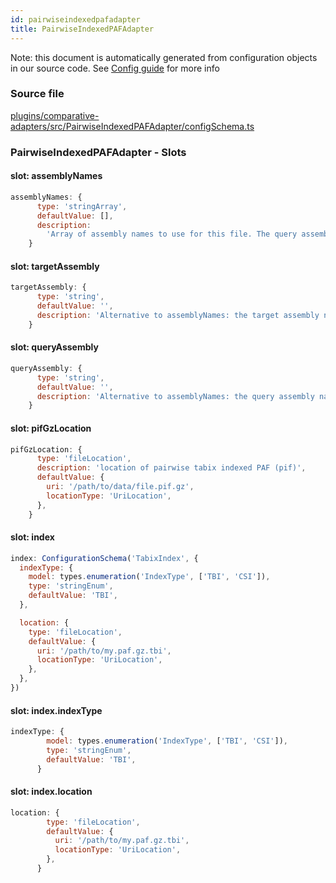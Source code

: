 ```yaml
---
id: pairwiseindexedpafadapter
title: PairwiseIndexedPAFAdapter
---
```


Note: this document is automatically generated from configuration objects in our
source code. See [Config guide](/docs/config_guide) for more info

### Source file

[plugins/comparative-adapters/src/PairwiseIndexedPAFAdapter/configSchema.ts](https://github.com/GMOD/jbrowse-components/blob/main/plugins/comparative-adapters/src/PairwiseIndexedPAFAdapter/configSchema.ts)

### PairwiseIndexedPAFAdapter - Slots

#### slot: assemblyNames

```js
assemblyNames: {
      type: 'stringArray',
      defaultValue: [],
      description:
        'Array of assembly names to use for this file. The query assembly name is the first value in the array, target assembly name is the second',
    }
```

#### slot: targetAssembly

```js
targetAssembly: {
      type: 'string',
      defaultValue: '',
      description: 'Alternative to assemblyNames: the target assembly name',
    }
```

#### slot: queryAssembly

```js
queryAssembly: {
      type: 'string',
      defaultValue: '',
      description: 'Alternative to assemblyNames: the query assembly name',
    }
```

#### slot: pifGzLocation

```js
pifGzLocation: {
      type: 'fileLocation',
      description: 'location of pairwise tabix indexed PAF (pif)',
      defaultValue: {
        uri: '/path/to/data/file.pif.gz',
        locationType: 'UriLocation',
      },
    }
```

#### slot: index

```js
index: ConfigurationSchema('TabixIndex', {
  indexType: {
    model: types.enumeration('IndexType', ['TBI', 'CSI']),
    type: 'stringEnum',
    defaultValue: 'TBI',
  },

  location: {
    type: 'fileLocation',
    defaultValue: {
      uri: '/path/to/my.paf.gz.tbi',
      locationType: 'UriLocation',
    },
  },
})
```

#### slot: index.indexType

```js
indexType: {
        model: types.enumeration('IndexType', ['TBI', 'CSI']),
        type: 'stringEnum',
        defaultValue: 'TBI',
      }
```

#### slot: index.location

```js
location: {
        type: 'fileLocation',
        defaultValue: {
          uri: '/path/to/my.paf.gz.tbi',
          locationType: 'UriLocation',
        },
      }
```
